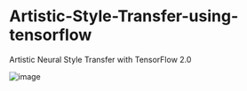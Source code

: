 # Artistic-Style-Transfer-using-tensorflow
Artistic Neural Style Transfer with TensorFlow 2.0

![image](https://user-images.githubusercontent.com/70172995/139313479-9ab5c588-1517-447b-ba1d-048a6fdca939.png)

